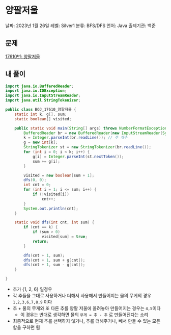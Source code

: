 # 양팔저울

날짜: 2023년 1월 26일
레벨: Silver1
분류: BFS/DFS
언어: Java
출제기관: 백준

## 문제

[17610번: 양팔저울](https://www.acmicpc.net/problem/17610)

## 내 풀이

```java
import java.io.BufferedReader;
import java.io.IOException;
import java.io.InputStreamReader;
import java.util.StringTokenizer;

public class BOJ_17610_양팔저울 {
	static int k, g[], sum;
	static boolean[] visited;

	public static void main(String[] args) throws NumberFormatException, IOException {
		BufferedReader br = new BufferedReader(new InputStreamReader(System.in));
		k = Integer.parseInt(br.readLine()); // 추 개수
		g = new int[k];
		StringTokenizer st = new StringTokenizer(br.readLine());
		for (int i = 0; i < k; i++) {
			g[i] = Integer.parseInt(st.nextToken());
			sum += g[i];
		}

		visited = new boolean[sum + 1];
		dfs(0, 0);
		int cnt = 0;
		for (int i = 1; i <= sum; i++) {
			if (!visited[i])
				cnt++;
		}
		System.out.println(cnt);
	}

	static void dfs(int cnt, int sum) {
		if (cnt == k) {
			if (sum > 0)
				visited[sum] = true;
			return;
		}

		dfs(cnt + 1, sum);
		dfs(cnt + 1, sum + g[cnt]);
		dfs(cnt + 1, sum - g[cnt]);
	}

}
```

- 추가 {1, 2, 6} 일경우
- 각 추들을 그대로 사용하거나 더해서 사용해서 만들어지는 물의 무게의 경우 `1,2,3,6,7,8,9` 이다
- 추 + 물의 무게와 또 다른 추를 양팔 저울에 올려놓아 만들어지는 경우는 `4,5`이다
    - 이 경우는 반대로 생각하면 물의 `무게 = 추 - 추` 로 만들어진다는 소리
- 최종적으로 현재 추를 선택하지 않거나, 추를 더해주거나, 빼서 만들 수 있는 모든 합을 구하면 됨